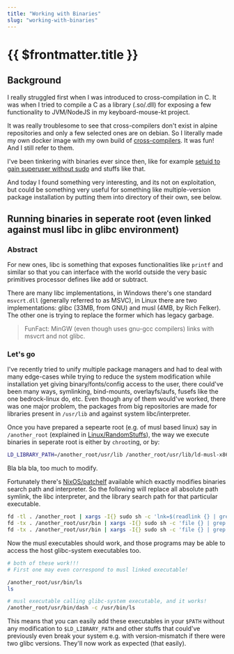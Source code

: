 ```yaml
---
title: "Working with Binaries"
slug: "working-with-binaries"
---
```


# {{ $frontmatter.title }}

## Background

I really struggled first when I was introduced to cross-compilation in C. It was when I tried to compile a C as a library (.so/.dll) for exposing a few functionality to JVM/NodeJS in my keyboard-mouse-kt project.

It was really troublesome to see that cross-compilers don't exist in alpine repositories and only a few selected ones are on debian. So I literally made my own docker image with my own build of [cross-compilers](https://github.com/Animeshz/mainstream-cross-compilers). It was fun! And I still refer to them.

I've been tinkering with binaries ever since then, like for example [setuid to gain superuser without sudo](https://www.youtube.com/watch?v=EJtUW2AklVs&list=PLI_rLWXMqpSkAYfar0HRA7lykydwmRY_2&index=2) and stuffs like that.

And today I found something very interesting, and its not on exploitation, but could be something very useful for something like multiple-version package installation by putting them into directory of their own, see below.


## Running binaries in seperate root (even linked against musl libc in glibc environment)

### Abstract

For new ones, libc is something that exposes functionalities like `printf` and similar so that you can interface with the world outside the very basic primitives processor defines like add or subtract.

There are many libc implementations, in Windows there's one standard `msvcrt.dll` (generally referred to as MSVC), in Linux there are two implementations: glibc (33MB, from GNU) and musl (4MB, by Rich Felker). The other one is trying to replace the former which has legacy garbage.

> FunFact: MinGW (even though uses gnu-gcc compilers) links with msvcrt and not glibc.

### Let's go

I've recently tried to unify multiple package managers and had to deal with many edge-cases while trying to reduce the system modification while installation yet giving binary/fonts/config access to the user, there could've been many ways, symlinking, bind-mounts, overlayfs/aufs, fusefs like the one bedrock-linux do, etc. Even though any of them would've worked, there was one major problem, the packages from big repositories are made for libraries present in `/usr/lib` and against system libc/interpreter.

Once you have prepared a sepearte root (e.g. of musl based linux) say in `/another_root` (explained in [Linux/RandomStuffs](/notes/linux/linux-random-stuffs#process-monitoring-usr-bin-time)), the way we execute binaries in seperate root is either by `chroot`ing, or by:

```bash
LD_LIBRARY_PATH=/another_root/usr/lib /another_root/usr/lib/ld-musl-x86_64.so.1 /another_root/usr/bin/<binary>
```

Bla bla bla, too much to modify.

Fortunately there's [NixOS/patchelf](https://github.com/NixOS/patchelf) available which exactly modifies binaries search path and interpreter. So the following will replace all absolute path symlink, the libc interpreter, and the library search path for that particular executable.

```bash
fd -tl . /another_root | xargs -I{} sudo sh -c 'lnk=$(readlink {} | grep "^/") && ln -sf /another_root$lnk {}'
fd -tx . /another_root/usr/bin | xargs -I{} sudo sh -c 'file {} | grep ELF > /dev/null && echo {}' | xargs -I{} sudo -E sh -c 'ip=$(patchelf --print-interpreter {} 2>/dev/null) && patchelf --set-interpreter /another_root$ip {}'
fd -tx . /another_root/usr/bin | xargs -I{} sudo sh -c 'file {} | grep ELF > /dev/null && echo {}' | xargs -I{} sudo -E sh -c 'patchelf --set-rpath /another_root/usr/lib {}'
```

Now the musl executables should work, and those programs may be able to access the host glibc-system executables too.

```bash
# both of these work!!!
# First one may even correspond to musl linked executable!

/another_root/usr/bin/ls
ls

# musl executable calling glibc-system executable, and it works!
/another_root/usr/bin/dash -c /usr/bin/ls
```

This means that you can easily add these executables in your `$PATH` without any modification to `$LD_LIBRARY_PATH` and other stuffs that could've previously even break your system e.g. with version-mismatch if there were two glibc versions. They'll now work as expected (that easily).
